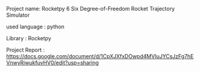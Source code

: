 Project name: Rocketpy 6 Six Degree-of-Freedom Rocket Trajectory Simulator






used language : python











Library : Rocketpy









Project Report : https://docs.google.com/document/d/1CpXJXfxDOwpd4MVIuJYCsJzFg7hEVnwyRiwukfuvHV0/edit?usp=sharing
